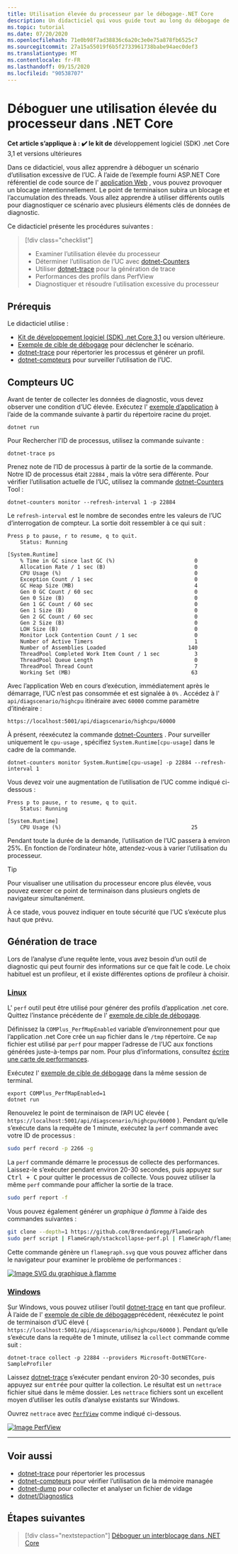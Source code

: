 ```yaml
---
title: Utilisation élevée du processeur par le débogage-.NET Core
description: Un didacticiel qui vous guide tout au long du débogage de l’utilisation élevée de l’UC dans .NET Core.
ms.topic: tutorial
ms.date: 07/20/2020
ms.openlocfilehash: 71e0b98f7ad38836c6a20c3e0e75a878fb6525c7
ms.sourcegitcommit: 27a15a55019f6b5f2733961738babe94aec0def3
ms.translationtype: MT
ms.contentlocale: fr-FR
ms.lasthandoff: 09/15/2020
ms.locfileid: "90538707"
---
```

# <a name="debug-high-cpu-usage-in-net-core"></a>Déboguer une utilisation élevée du processeur dans .NET Core

**Cet article s’applique à : ✔️ le kit de** développement logiciel (SDK) .net Core 3,1 et versions ultérieures

Dans ce didacticiel, vous allez apprendre à déboguer un scénario d’utilisation excessive de l’UC. À l’aide de l’exemple fourni ASP.NET Core référentiel de code source de l' [application Web](/samples/dotnet/samples/diagnostic-scenarios) , vous pouvez provoquer un blocage intentionnellement. Le point de terminaison subira un blocage et l’accumulation des threads. Vous allez apprendre à utiliser différents outils pour diagnostiquer ce scénario avec plusieurs éléments clés de données de diagnostic.

Ce didacticiel présente les procédures suivantes :

> [!div class="checklist"]
>
> - Examiner l’utilisation élevée du processeur
> - Déterminer l’utilisation de l’UC avec [dotnet-Counters](dotnet-counters.md)
> - Utiliser [dotnet-trace](dotnet-trace.md) pour la génération de trace
> - Performances des profils dans PerfView
> - Diagnostiquer et résoudre l’utilisation excessive du processeur

## <a name="prerequisites"></a>Prérequis

Le didacticiel utilise :

- [Kit de développement logiciel (SDK) .net Core 3,1](https://dotnet.microsoft.com/download/dotnet-core) ou version ultérieure.
- [Exemple de cible de débogage](/samples/dotnet/samples/diagnostic-scenarios) pour déclencher le scénario.
- [dotnet-trace](dotnet-trace.md) pour répertorier les processus et générer un profil.
- [dotnet-compteurs](dotnet-counters.md) pour surveiller l’utilisation de l’UC.

## <a name="cpu-counters"></a>Compteurs UC

Avant de tenter de collecter les données de diagnostic, vous devez observer une condition d’UC élevée. Exécutez l' [exemple d’application](/samples/dotnet/samples/diagnostic-scenarios) à l’aide de la commande suivante à partir du répertoire racine du projet.

```dotnetcli
dotnet run
```

Pour Rechercher l’ID de processus, utilisez la commande suivante :

```dotnetcli
dotnet-trace ps
```

Prenez note de l’ID de processus à partir de la sortie de la commande. Notre ID de processus était `22884` , mais la vôtre sera différente. Pour vérifier l’utilisation actuelle de l’UC, utilisez la commande [dotnet-Counters](dotnet-counters.md) Tool :

```dotnetcli
dotnet-counters monitor --refresh-interval 1 -p 22884
```

Le `refresh-interval` est le nombre de secondes entre les valeurs de l’UC d’interrogation de compteur. La sortie doit ressembler à ce qui suit :

```console
Press p to pause, r to resume, q to quit.
    Status: Running

[System.Runtime]
    % Time in GC since last GC (%)                         0
    Allocation Rate / 1 sec (B)                            0
    CPU Usage (%)                                          0
    Exception Count / 1 sec                                0
    GC Heap Size (MB)                                      4
    Gen 0 GC Count / 60 sec                                0
    Gen 0 Size (B)                                         0
    Gen 1 GC Count / 60 sec                                0
    Gen 1 Size (B)                                         0
    Gen 2 GC Count / 60 sec                                0
    Gen 2 Size (B)                                         0
    LOH Size (B)                                           0
    Monitor Lock Contention Count / 1 sec                  0
    Number of Active Timers                                1
    Number of Assemblies Loaded                          140
    ThreadPool Completed Work Item Count / 1 sec           3
    ThreadPool Queue Length                                0
    ThreadPool Thread Count                                7
    Working Set (MB)                                      63
```

Avec l’application Web en cours d’exécution, immédiatement après le démarrage, l’UC n’est pas consommée et est signalée à `0%` . Accédez à l' `api/diagscenario/highcpu` itinéraire avec `60000` comme paramètre d’itinéraire :

`https://localhost:5001/api/diagscenario/highcpu/60000`

À présent, réexécutez la commande [dotnet-Counters](dotnet-counters.md) . Pour surveiller uniquement le `cpu-usage` , spécifiez `System.Runtime[cpu-usage]` dans le cadre de la commande.

```dotnetcli
dotnet-counters monitor System.Runtime[cpu-usage] -p 22884 --refresh-interval 1
```

Vous devez voir une augmentation de l’utilisation de l’UC comme indiqué ci-dessous :

```console
Press p to pause, r to resume, q to quit.
    Status: Running

[System.Runtime]
    CPU Usage (%)                                         25
```

Pendant toute la durée de la demande, l’utilisation de l’UC passera à environ 25%. En fonction de l’ordinateur hôte, attendez-vous à varier l’utilisation du processeur.

> [!TIP]
> Pour visualiser une utilisation du processeur encore plus élevée, vous pouvez exercer ce point de terminaison dans plusieurs onglets de navigateur simultanément.

À ce stade, vous pouvez indiquer en toute sécurité que l’UC s’exécute plus haut que prévu.

## <a name="trace-generation"></a>Génération de trace

Lors de l’analyse d’une requête lente, vous avez besoin d’un outil de diagnostic qui peut fournir des informations sur ce que fait le code. Le choix habituel est un profileur, et il existe différentes options de profileur à choisir.

### <a name="linux"></a>[Linux](#tab/linux)

L' `perf` outil peut être utilisé pour générer des profils d’application .net core. Quittez l’instance précédente de l' [exemple de cible de débogage](/samples/dotnet/samples/diagnostic-scenarios).

Définissez la `COMPlus_PerfMapEnabled` variable d’environnement pour que l’application .net Core crée un `map` fichier dans le `/tmp` répertoire. Ce `map` fichier est utilisé par `perf` pour mapper l’adresse de l’UC aux fonctions générées juste-à-temps par nom. Pour plus d’informations, consultez [écrire une carte de performances](../run-time-config/debugging-profiling.md#write-perf-map).

Exécutez l' [exemple de cible de débogage](/samples/dotnet/samples/diagnostic-scenarios) dans la même session de terminal.

```dotnetcli
export COMPlus_PerfMapEnabled=1
dotnet run
```

Renouvelez le point de terminaison de l’API UC élevée ( `https://localhost:5001/api/diagscenario/highcpu/60000` ). Pendant qu’elle s’exécute dans la requête de 1 minute, exécutez la `perf` commande avec votre ID de processus :

```bash
sudo perf record -p 2266 -g
```

La `perf` commande démarre le processus de collecte des performances. Laissez-le s’exécuter pendant environ 20-30 secondes, puis appuyez sur <kbd>Ctrl + C</kbd> pour quitter le processus de collecte. Vous pouvez utiliser la même `perf` commande pour afficher la sortie de la trace.

```bash
sudo perf report -f
```

Vous pouvez également générer un _graphique à flamme_ à l’aide des commandes suivantes :

```bash
git clone --depth=1 https://github.com/BrendanGregg/FlameGraph
sudo perf script | FlameGraph/stackcollapse-perf.pl | FlameGraph/flamegraph.pl > flamegraph.svg
```

Cette commande génère un `flamegraph.svg` que vous pouvez afficher dans le navigateur pour examiner le problème de performances :

[![Image SVG du graphique à flamme](media/flamegraph.jpg)](media/flamegraph.jpg#lightbox)

### <a name="windows"></a>[Windows](#tab/windows)

Sur Windows, vous pouvez utiliser l’outil [dotnet-trace](dotnet-trace.md) en tant que profileur. À l’aide de l' [exemple de cible de débogage](/samples/dotnet/samples/diagnostic-scenarios)précédent, réexécutez le point de terminaison d’UC élevé ( `https://localhost:5001/api/diagscenario/highcpu/60000` ). Pendant qu’elle s’exécute dans la requête de 1 minute, utilisez la `collect` commande comme suit :

```dotnetcli
dotnet-trace collect -p 22884 --providers Microsoft-DotNETCore-SampleProfiler
```

Laissez [dotnet-trace](dotnet-trace.md) s’exécuter pendant environ 20-30 secondes, puis appuyez sur <kbd>entrée</kbd> pour quitter la collection. Le résultat est un `nettrace` fichier situé dans le même dossier. Les `nettrace` fichiers sont un excellent moyen d’utiliser les outils d’analyse existants sur Windows.

Ouvrez `nettrace` avec [`PerfView`](https://github.com/microsoft/perfview/blob/master/documentation/Downloading.md) comme indiqué ci-dessous.

[![Image PerfView](media/perfview.jpg)](media/perfview.jpg#lightbox)

---

## <a name="see-also"></a>Voir aussi

- [dotnet-trace](dotnet-trace.md) pour répertorier les processus
- [dotnet-compteurs](dotnet-counters.md) pour vérifier l’utilisation de la mémoire managée
- [dotnet-dump](dotnet-dump.md) pour collecter et analyser un fichier de vidage
- [dotnet/Diagnostics](https://github.com/dotnet/diagnostics/tree/master/documentation/tutorial)

## <a name="next-steps"></a>Étapes suivantes

> [!div class="nextstepaction"]
> [Déboguer un interblocage dans .NET Core](debug-deadlock.md)

